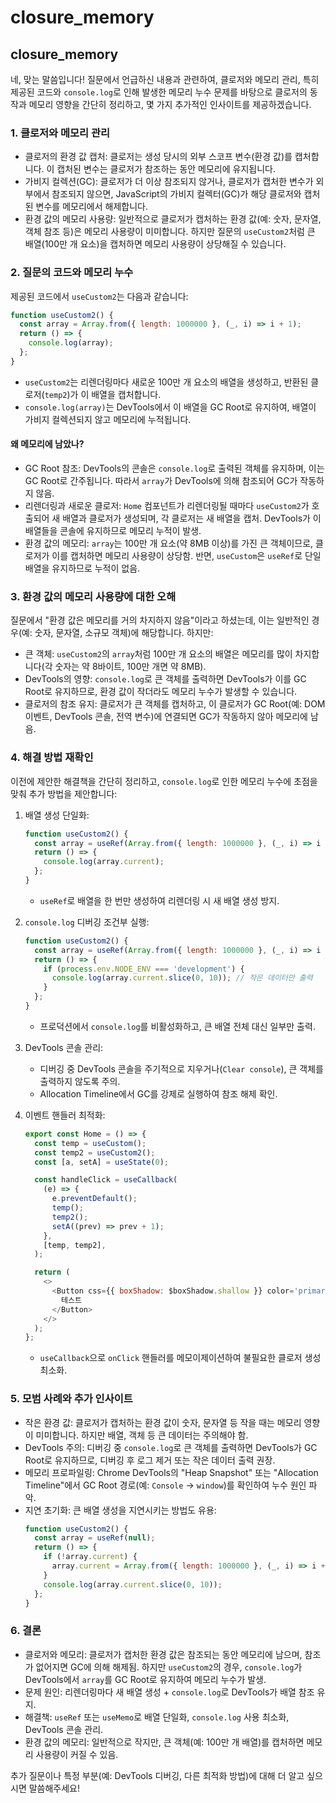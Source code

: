 # closure_memory

## closure_memory

네, 맞는 말씀입니다! 질문에서 언급하신 내용과 관련하여, 클로저와 메모리 관리, 특히 제공된 코드와 `console.log`로 인해 발생한 메모리 누수 문제를 바탕으로 클로저의 동작과 메모리 영향을 간단히 정리하고, 몇 가지 추가적인 인사이트를 제공하겠습니다.

### 1. 클로저와 메모리 관리

- 클로저의 환경 값 캡처: 클로저는 생성 당시의 외부 스코프 변수(환경 값)를 캡처합니다. 이 캡처된 변수는 클로저가 참조하는 동안 메모리에 유지됩니다.
- 가비지 컬렉션(GC): 클로저가 더 이상 참조되지 않거나, 클로저가 캡처한 변수가 외부에서 참조되지 않으면, JavaScript의 가비지 컬렉터(GC)가 해당 클로저와 캡처된 변수를 메모리에서 해제합니다.
- 환경 값의 메모리 사용량: 일반적으로 클로저가 캡처하는 환경 값(예: 숫자, 문자열, 객체 참조 등)은 메모리 사용량이 미미합니다. 하지만 질문의 `useCustom2`처럼 큰 배열(100만 개 요소)을 캡처하면 메모리 사용량이 상당해질 수 있습니다.

### 2. 질문의 코드와 메모리 누수

제공된 코드에서 `useCustom2`는 다음과 같습니다:

```javascript
function useCustom2() {
  const array = Array.from({ length: 1000000 }, (_, i) => i + 1);
  return () => {
    console.log(array);
  };
}
```

- `useCustom2`는 리렌더링마다 새로운 100만 개 요소의 배열을 생성하고, 반환된 클로저(`temp2`)가 이 배열을 캡처합니다.
- `console.log(array)`는 DevTools에서 이 배열을 GC Root로 유지하여, 배열이 가비지 컬렉션되지 않고 메모리에 누적됩니다.

#### 왜 메모리에 남았나?

- GC Root 참조: DevTools의 콘솔은 `console.log`로 출력된 객체를 유지하며, 이는 GC Root로 간주됩니다. 따라서 `array`가 DevTools에 의해 참조되어 GC가 작동하지 않음.
- 리렌더링과 새로운 클로저: `Home` 컴포넌트가 리렌더링될 때마다 `useCustom2`가 호출되어 새 배열과 클로저가 생성되며, 각 클로저는 새 배열을 캡처. DevTools가 이 배열들을 콘솔에 유지하므로 메모리 누적이 발생.
- 환경 값의 메모리: `array`는 100만 개 요소(약 8MB 이상)를 가진 큰 객체이므로, 클로저가 이를 캡처하면 메모리 사용량이 상당함. 반면, `useCustom`은 `useRef`로 단일 배열을 유지하므로 누적이 없음.

### 3. 환경 값의 메모리 사용량에 대한 오해

질문에서 "환경 값은 메모리를 거의 차지하지 않음"이라고 하셨는데, 이는 일반적인 경우(예: 숫자, 문자열, 소규모 객체)에 해당합니다. 하지만:

- 큰 객체: `useCustom2`의 `array`처럼 100만 개 요소의 배열은 메모리를 많이 차지합니다(각 숫자는 약 8바이트, 100만 개면 약 8MB).
- DevTools의 영향: `console.log`로 큰 객체를 출력하면 DevTools가 이를 GC Root로 유지하므로, 환경 값이 작더라도 메모리 누수가 발생할 수 있습니다.
- 클로저의 참조 유지: 클로저가 큰 객체를 캡처하고, 이 클로저가 GC Root(예: DOM 이벤트, DevTools 콘솔, 전역 변수)에 연결되면 GC가 작동하지 않아 메모리에 남음.

### 4. 해결 방법 재확인

이전에 제안한 해결책을 간단히 정리하고, `console.log`로 인한 메모리 누수에 초점을 맞춰 추가 방법을 제안합니다:

1. 배열 생성 단일화:

   ```javascript
   function useCustom2() {
     const array = useRef(Array.from({ length: 1000000 }, (_, i) => i + 1));
     return () => {
       console.log(array.current);
     };
   }
   ```

   - `useRef`로 배열을 한 번만 생성하여 리렌더링 시 새 배열 생성 방지.

2. `console.log` 디버깅 조건부 실행:

   ```javascript
   function useCustom2() {
     const array = useRef(Array.from({ length: 1000000 }, (_, i) => i + 1));
     return () => {
       if (process.env.NODE_ENV === 'development') {
         console.log(array.current.slice(0, 10)); // 작은 데이터만 출력
       }
     };
   }
   ```

   - 프로덕션에서 `console.log`를 비활성화하고, 큰 배열 전체 대신 일부만 출력.

3. DevTools 콘솔 관리:

   - 디버깅 중 DevTools 콘솔을 주기적으로 지우거나(`Clear console`), 큰 객체를 출력하지 않도록 주의.
   - Allocation Timeline에서 GC를 강제로 실행하여 참조 해제 확인.

4. 이벤트 핸들러 최적화:

   ```javascript
   export const Home = () => {
     const temp = useCustom();
     const temp2 = useCustom2();
     const [a, setA] = useState(0);

     const handleClick = useCallback(
       (e) => {
         e.preventDefault();
         temp();
         temp2();
         setA((prev) => prev + 1);
       },
       [temp, temp2],
     );

     return (
       <>
         <Button css={{ boxShadow: $boxShadow.shallow }} color='primary' fullWidth onClick={handleClick}>
           테스트
         </Button>
       </>
     );
   };
   ```

   - `useCallback`으로 `onClick` 핸들러를 메모이제이션하여 불필요한 클로저 생성 최소화.

### 5. 모범 사례와 추가 인사이트

- 작은 환경 값: 클로저가 캡처하는 환경 값이 숫자, 문자열 등 작을 때는 메모리 영향이 미미합니다. 하지만 배열, 객체 등 큰 데이터는 주의해야 함.
- DevTools 주의: 디버깅 중 `console.log`로 큰 객체를 출력하면 DevTools가 GC Root로 유지하므로, 디버깅 후 로그 제거 또는 작은 데이터 출력 권장.
- 메모리 프로파일링: Chrome DevTools의 "Heap Snapshot" 또는 "Allocation Timeline"에서 GC Root 경로(예: `Console` → `window`)를 확인하여 누수 원인 파악.
- 지연 초기화: 큰 배열 생성을 지연시키는 방법도 유용:
  ```javascript
  function useCustom2() {
    const array = useRef(null);
    return () => {
      if (!array.current) {
        array.current = Array.from({ length: 1000000 }, (_, i) => i + 1);
      }
      console.log(array.current.slice(0, 10));
    };
  }
  ```

### 6. 결론

- 클로저와 메모리: 클로저가 캡처한 환경 값은 참조되는 동안 메모리에 남으며, 참조가 없어지면 GC에 의해 해제됨. 하지만 `useCustom2`의 경우, `console.log`가 DevTools에서 `array`를 GC Root로 유지하여 메모리 누수가 발생.
- 문제 원인: 리렌더링마다 새 배열 생성 + `console.log`로 DevTools가 배열 참조 유지.
- 해결책: `useRef` 또는 `useMemo`로 배열 단일화, `console.log` 사용 최소화, DevTools 콘솔 관리.
- 환경 값의 메모리: 일반적으로 작지만, 큰 객체(예: 100만 개 배열)를 캡처하면 메모리 사용량이 커질 수 있음.

추가 질문이나 특정 부분(예: DevTools 디버깅, 다른 최적화 방법)에 대해 더 알고 싶으시면 말씀해주세요!
